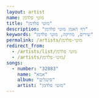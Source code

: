 ```yaml
---
layout: artist
name: מוטי פלדמן
title: "מוטי פלדמן"
description: "דף האמן מוטי פלדמן"
keywords: "שירים, מוזיקה, מוטי פלדמן"
permalink: /artists/מוטי-פלדמן
redirect_from:
  - /artists/list/מוטי פלדמן
  - /artists/מוטי-פלדמן/
songs:
  - number: "32883"
    name: "אמא"
    album: "סינגלים"
    artist: "מוטי פלדמן"
---
```

